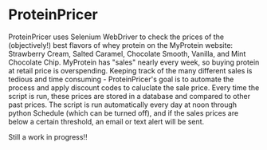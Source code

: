 # ProteinPricer
ProteinPricer uses Selenium WebDriver to check the prices of the (objectively!) best flavors of whey protein on the MyProtein website: Strawberry Cream, Salted Caramel, Chocolate Smooth, Vanilla, and Mint Chocolate Chip. MyProtein has "sales" nearly every week, so buying protein at retail price is overspending. Keeping track of the many different sales is tedious and time consuming - ProteinPricer's goal is to automate the process and apply discount codes to caluclate the sale price. Every time the script is run, these prices are stored in a database and compared to other past prices. The script is run automatically every day at noon through python Schedule (which can be turned off), and if the sales prices are below a certain threshold, an email or text alert will be sent.

Still a work in progress!!
